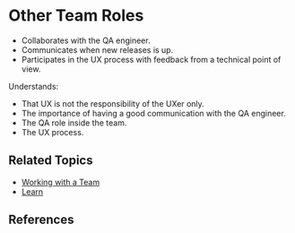 # Other Team Roles

* Collaborates with the QA engineer.
* Communicates when new releases is up.
* Participates in the UX process with feedback from a technical point of view.

Understands:

* That UX is not the responsibility of the UXer only.
* The importance of having a good communication with the QA engineer.
* The QA role inside the team.
* The UX process.

## Related Topics

* [Working with a Team](/working-with-a-team.md)
* [Learn](/learn.md)

## References
